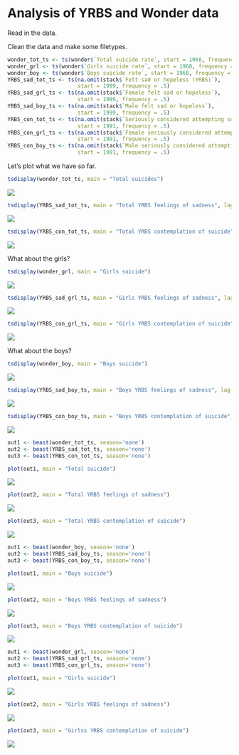 Analysis of YRBS and Wonder data
================

Read in the data.

Clean the data and make some filetypes.

``` r
wonder_tot_ts <- ts(wonder$`Total suicide rate`, start = 1968, frequency = 1)
wonder_grl <- ts(wonder$`Girls suicide rate`, start = 1968, frequency = 1)
wonder_boy <- ts(wonder$`Boys suicide rate`, start = 1968, frequency = 1)
YRBS_sad_tot_ts <- ts(na.omit(stack$`Felt sad or hopeless (YRBS)`),
                      start = 1999, frequency = .5)
YRBS_sad_grl_ts <- ts(na.omit(stack$`Female felt sad or hopeless`),
                      start = 1999, frequency = .5)
YRBS_sad_boy_ts <- ts(na.omit(stack$`Male felt sad or hopeless`),
                      start = 1999, frequency = .5)
YRBS_con_tot_ts <- ts(na.omit(stack$`Seriously considered attempting suicide (YRBS)`),
                      start = 1991, frequency = .5)
YRBS_con_grl_ts <- ts(na.omit(stack$`Female seriously considered attempting suicide (YRBS)`),
                      start = 1991, frequency = .5)
YRBS_con_boy_ts <- ts(na.omit(stack$`Male seriously considered attempting suicide`),
                      start = 1991, frequency = .5)
```

Let’s plot what we have so far.

``` r
tsdisplay(wonder_tot_ts, main = "Total suicides")
```

![](YRBS+Wonder_files/figure-gfm/plot%20first-1.png)<!-- -->

``` r
tsdisplay(YRBS_sad_tot_ts, main = "Total YRBS feelings of sadness", lag.max=10)
```

![](YRBS+Wonder_files/figure-gfm/plot%20first-2.png)<!-- -->

``` r
tsdisplay(YRBS_con_tot_ts, main = "Total YRBS contemplation of suicide", lag.max=10)
```

![](YRBS+Wonder_files/figure-gfm/plot%20first-3.png)<!-- -->

What about the girls?

``` r
tsdisplay(wonder_grl, main = "Girls suicide")
```

![](YRBS+Wonder_files/figure-gfm/plot%20girls-1.png)<!-- -->

``` r
tsdisplay(YRBS_sad_grl_ts, main = "Girls YRBS feelings of sadness", lag.max=10)
```

![](YRBS+Wonder_files/figure-gfm/plot%20girls-2.png)<!-- -->

``` r
tsdisplay(YRBS_con_grl_ts, main = "Girls YRBS contemplation of suicide", lag.max=10)
```

![](YRBS+Wonder_files/figure-gfm/plot%20girls-3.png)<!-- -->

What about the boys?

``` r
tsdisplay(wonder_boy, main = "Boys suicide")
```

![](YRBS+Wonder_files/figure-gfm/plot%20boys-1.png)<!-- -->

``` r
tsdisplay(YRBS_sad_boy_ts, main = "Boys YRBS feelings of sadness", lag.max=10)
```

![](YRBS+Wonder_files/figure-gfm/plot%20boys-2.png)<!-- -->

``` r
tsdisplay(YRBS_con_boy_ts, main = "Boys YRBS contemplation of suicide", lag.max=10)
```

![](YRBS+Wonder_files/figure-gfm/plot%20boys-3.png)<!-- -->

``` r
out1 <- beast(wonder_tot_ts, season='none')
out2 <- beast(YRBS_sad_tot_ts, season='none')
out3 <- beast(YRBS_con_tot_ts, season='none')

plot(out1, main = "Total suicide")
```

![](YRBS+Wonder_files/figure-gfm/unnamed-chunk-2-1.png)<!-- -->

``` r
plot(out2, main = "Total YRBS feelings of sadness")
```

![](YRBS+Wonder_files/figure-gfm/unnamed-chunk-2-2.png)<!-- -->

``` r
plot(out3, main = "Total YRBS contemplation of suicide")
```

![](YRBS+Wonder_files/figure-gfm/unnamed-chunk-2-3.png)<!-- -->

``` r
out1 <- beast(wonder_boy, season='none')
out2 <- beast(YRBS_sad_boy_ts, season='none')
out3 <- beast(YRBS_con_boy_ts, season='none')

plot(out1, main = "Boys suicide")
```

![](YRBS+Wonder_files/figure-gfm/unnamed-chunk-3-1.png)<!-- -->

``` r
plot(out2, main = "Boys YRBS feelings of sadness")
```

![](YRBS+Wonder_files/figure-gfm/unnamed-chunk-3-2.png)<!-- -->

``` r
plot(out3, main = "Boys YRBS contemplation of suicide")
```

![](YRBS+Wonder_files/figure-gfm/unnamed-chunk-3-3.png)<!-- -->

``` r
out1 <- beast(wonder_grl, season='none')
out2 <- beast(YRBS_sad_grl_ts, season='none')
out3 <- beast(YRBS_con_grl_ts, season='none')

plot(out1, main = "Girls suicide")
```

![](YRBS+Wonder_files/figure-gfm/unnamed-chunk-4-1.png)<!-- -->

``` r
plot(out2, main = "Girls YRBS feelings of sadness")
```

![](YRBS+Wonder_files/figure-gfm/unnamed-chunk-4-2.png)<!-- -->

``` r
plot(out3, main = "Girlss YRBS contemplation of suicide")
```

![](YRBS+Wonder_files/figure-gfm/unnamed-chunk-4-3.png)<!-- -->
